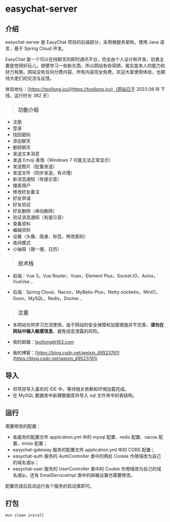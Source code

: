 # easychat-server

## 介绍

easychat-server 是 EasyChat 项目的后端部分，采用微服务架构，使用 Java 语言，基于 Spring Cloud 开发。

EasyChat 是一个可以在线聊天的即时通讯平台，完全由个人设计和开发，初衷主要是觉得好玩儿，顺便学习一些新东西，所以网站有些简陋，属实是本人的能力和财力有限。网站没有任何付费内容，所有内容完全免费，欢迎大家使用体验，也期待大佬们的交流与反馈。

体验地址：[https://toollong.icu](https://toollong.icu)（网站已于 2023.08.18 下线，运行时长 382 天）

> ### 功能介绍

- 注册
- 登录
- 找回密码
- 添加聊天
- 删除聊天
- 发送文本消息
- 发送 Emoji 表情（Windows 7 可能无法正常显示）
- 发送图片（批量发送）
- 发送文件（同步发送，有点慢）
- 新消息通知（有提示音）
- 搜索用户
- 修改好友备注
- 好友申请
- 好友验证
- 好友删除（单向删除）
- 验证消息通知（有提示音）
- 查看资料
- 编辑资料
- 设置（头像、隐身、标签、修改密码）
- 夜间模式
- 小抽屉（搜一搜、日历）


> ### 技术栈

- 前端：Vue 3，Vue Router，Vuex，Element Plus，Socket.IO，Axios，VueUse...

- 后端：Spring Cloud，Nacos，MyBatis-Plus，Netty-socketio，MinIO，Gson，MySQL，Redis，Docker...

> ### 注意

- 本网站仅供学习交流使用，由于网站的安全保障和加密措施并不完善，**请勿在网站中输入敏感信息**，避免信息泄露的风险。

- 我的邮箱：toollong@163.com

- 我的博客：[https://blog.csdn.net/weixin_49523761](https://blog.csdn.net/weixin_49523761)

## 导入

- 将项目导入喜欢的 IDE 中，等待相关依赖和环境加载完成。
- 在 MySQL 数据库中新建数据库并导入 sql 文件夹中的表结构。

## 运行

需要修改的配置：

- 各服务的配置文件 application.yml 中的 mysql 配置、redis 配置、nacos 配置、minio 配置；
- easychat-gateway 服务的配置文件 application.yml 中的 CORS 配置；
- easychat-auth 服务的 AuthController 类中的两处 Cookie 作用域改为自己的域名或ip；
- easychat-user 服务的 UserController 类中的 Cookie 作用域改为自己的域名或ip，还有 EmailServiceImpl 类中的邮箱设置也需要修改。

配置完成后启动运行各个服务的启动类即可。

## 打包

```
mvn clean install
```
